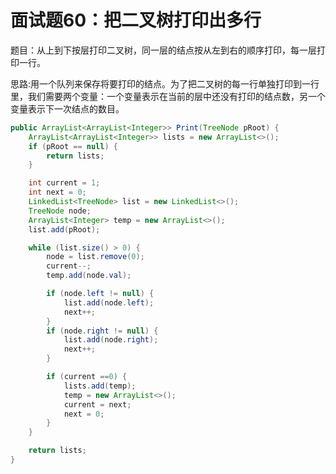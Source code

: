 # 面试题60：把二叉树打印出多行
题目：从上到下按层打印二叉树，同一层的结点按从左到右的顺序打印，每一层打印一行。

思路:用一个队列来保存将要打印的结点。为了把二叉树的每一行单独打印到一行里，我们需要两个变量：一个变量表示在当前的层中还没有打印的结点数，另一个变量表示下一次结点的数目。

```java
public ArrayList<ArrayList<Integer>> Print(TreeNode pRoot) {
    ArrayList<ArrayList<Integer>> lists = new ArrayList<>();
    if (pRoot == null) {
        return lists;
    }

    int current = 1;
    int next = 0;
    LinkedList<TreeNode> list = new LinkedList<>();
    TreeNode node;
    ArrayList<Integer> temp = new ArrayList<>();
    list.add(pRoot);

    while (list.size() > 0) {
        node = list.remove(0);
        current--;
        temp.add(node.val);

        if (node.left != null) {
            list.add(node.left);
            next++;
        }
        if (node.right != null) {
            list.add(node.right);
            next++;
        }

        if (current ==0) {
            lists.add(temp);
            temp = new ArrayList<>();
            current = next;
            next = 0;
        }
    }

    return lists;
}
```







